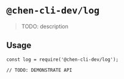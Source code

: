 # `@chen-cli-dev/log`

> TODO: description

## Usage

```
const log = require('@chen-cli-dev/log');

// TODO: DEMONSTRATE API
```
